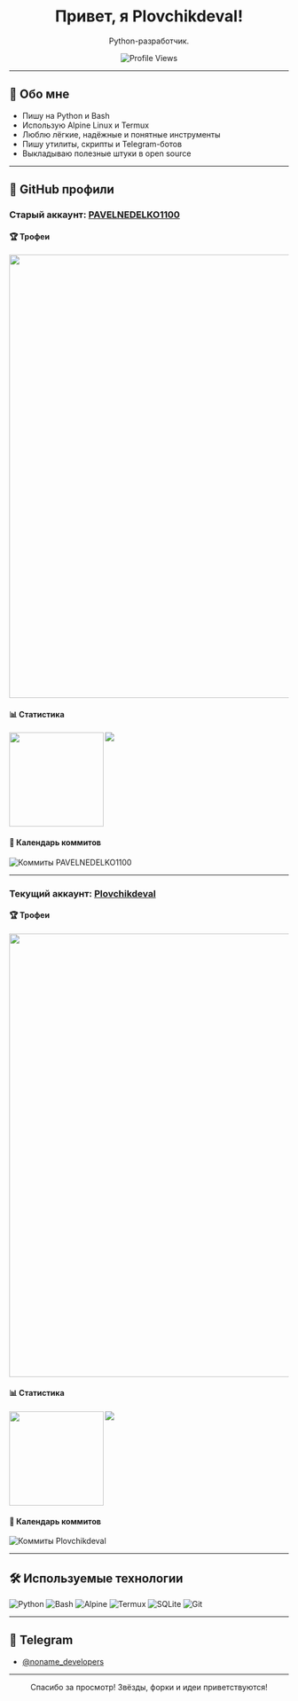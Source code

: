 <h1 align="center">Привет, я Plovchikdeval!</h1>
<p align="center">Python-разработчик.</p>

<p align="center">
  <img src="https://komarev.com/ghpvc/?username=Plovchikdeval&label=Просмотры%20профиля&color=0e75b6&style=flat" alt="Profile Views" />
</p>

---

## 🧠 Обо мне

- Пишу на Python и Bash
- Использую Alpine Linux и Termux
- Люблю лёгкие, надёжные и понятные инструменты
- Пишу утилиты, скрипты и Telegram-ботов
- Выкладываю полезные штуки в open source

---

## 🧾 GitHub профили

### **Старый аккаунт: [PAVELNEDELKO1100](https://github.com/PAVELNEDELKO1100)**

#### 🏆 Трофеи
<a href="https://github.com/ryo-ma/github-profile-trophy">
  <img width=800 src="https://github-profile-trophy.vercel.app/?username=PAVELNEDELKO1100&column=10&theme=gruvbox&no-frame=true"/>
</a>

#### 📊 Статистика
<div>
  <img height="170" align="left" src="https://github-readme-stats.vercel.app/api?username=PAVELNEDELKO1100&count_private=true&include_all_commits=true&show_icons=true&theme=tokyonight&hide_border=true" />
  <img src="https://github-readme-stats.vercel.app/api/top-langs/?username=PAVELNEDELKO1100&layout=compact&theme=tokyonight&hide_border=true" />
</div>

<br clear="both" />

#### 📅 Календарь коммитов

![Коммиты PAVELNEDELKO1100](https://github-readme-activity-graph.cyclic.app/graph?username=PAVELNEDELKO1100&theme=tokyo-night&hide_border=true)

---

### **Текущий аккаунт: [Plovchikdeval](https://github.com/Plovchikdeval)**

#### 🏆 Трофеи
<a href="https://github.com/ryo-ma/github-profile-trophy">
  <img width=800 src="https://github-profile-trophy.vercel.app/?username=Plovchikdeval&column=10&theme=gruvbox&no-frame=true"/>
</a>

#### 📊 Статистика
<div>
  <img height="170" align="left" src="https://github-readme-stats.vercel.app/api?username=Plovchikdeval&count_private=true&include_all_commits=true&show_icons=true&theme=tokyonight&hide_border=true" />
  <img src="https://github-readme-stats.vercel.app/api/top-langs/?username=Plovchikdeval&layout=compact&theme=tokyonight&hide_border=true" />
</div>

<br clear="both" />

#### 📅 Календарь коммитов

![Коммиты Plovchikdeval](https://github-readme-activity-graph.cyclic.app/graph?username=Plovchikdeval&theme=tokyo-night&hide_border=true)

---

## 🛠️ Используемые технологии

![Python](https://img.shields.io/badge/-Python-333?style=for-the-badge&logo=python)
![Bash](https://img.shields.io/badge/-Bash-333?style=for-the-badge&logo=gnu-bash)
![Alpine](https://img.shields.io/badge/-Alpine_Linux-333?style=for-the-badge&logo=alpinelinux)
![Termux](https://img.shields.io/badge/-Termux-333?style=for-the-badge&logo=android)
![SQLite](https://img.shields.io/badge/-SQLite-333?style=for-the-badge&logo=sqlite)
![Git](https://img.shields.io/badge/-Git-333?style=for-the-badge&logo=git)

---

## 📌 Telegram

- [@noname_developers](https://t.me/noname_developers)

---

<p align="center">Спасибо за просмотр! Звёзды, форки и идеи приветствуются!</p>
